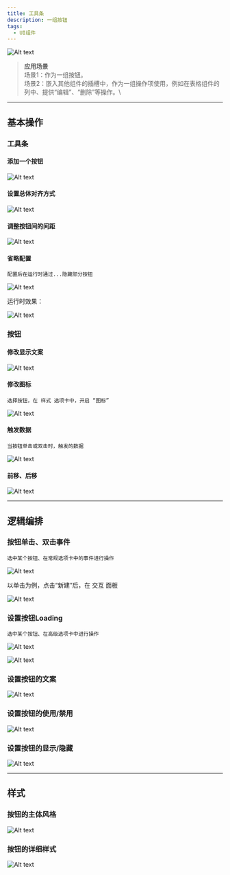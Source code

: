 ```yaml
---
title: 工具条
description: 一组按钮
tags:
  - UI组件
---
```


![Alt text](img/image.png)

> **应用场景**\
场景1：作为一组按钮。\
场景2：嵌入其他组件的插槽中，作为一组操作项使用，例如在表格组件的列中、提供“编辑”、“删除”等操作。\

----

## 基本操作
### 工具条
#### 添加一个按钮
![Alt text](img/image-1.png)

#### 设置总体对齐方式
![Alt text](img/image-2.png)

#### 调整按钮间的间距
![Alt text](img/image-3.png)

#### 省略配置
```
配置后在运行时通过...隐藏部分按钮
```
![Alt text](img/image-4.png)

运行时效果：

![Alt text](img/image-5.png)

### 按钮
#### 修改显示文案
![Alt text](img/image-6.png)

#### 修改图标
```
选择按钮，在 样式 选项卡中，开启 “图标”
```
![Alt text](img/image-7.png)

#### 触发数据
```
当按钮单击或双击时，触发的数据
```
![Alt text](img/image-8.png)

#### 前移、后移
![Alt text](img/image-9.png)

----

## 逻辑编排
### 按钮单击、双击事件
```
选中某个按钮、在常规选项卡中的事件进行操作
```
![Alt text](img/image-10.png)

以单击为例，点击“新建”后，在 交互 面板

![Alt text](img/image-11.png)

### 设置按钮Loading
```
选中某个按钮、在高级选项卡中进行操作
```
![Alt text](img/image-12.png)

![Alt text](img/image-13.png)

### 设置按钮的文案
![Alt text](img/image-14.png)

### 设置按钮的使用/禁用
![Alt text](img/image-15.png)

### 设置按钮的显示/隐藏
![Alt text](img/image-16.png)

----
## 样式
### 按钮的主体风格
![Alt text](img/image-17.png)

### 按钮的详细样式
![Alt text](img/image-18.png)

